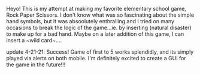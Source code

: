 Heyo! This is my attempt at making my favorite elementary school game, Rock Paper Scissors. I don't know what was so fascinating about the simple hand symbols, but it was absoolutely enthralling and I tried on many occasions to break the logic of the game...ie. by inserting (natural disaster) to make up for a bad hand. Maybe on a later addition of this game, I can insert a ~wild card~....


update 4-21-21: Success! Game of first to 5 works splendidly, and its simply played via alerts on both mobile. I'm definitely excited to create a GUI for the game in the future!!!